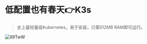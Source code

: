 # 低配置也有春天👉K3s


> 史上最轻量级Kubernetes，易于安装，只需512MB RAM即可运行。

![II9TwW](https://images-1252557999.file.myqcloud.com/uPic/II9TwW.png)

